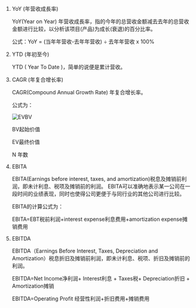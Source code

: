 1. YoY (年营收成長率)

    YoY(Year on Year) 年营收成長率，指的今年的总营收金额减去去年的总营收金额进行比较，以分析该项目(产品)为成长(衰退)的百分比率。

    公式：YoY = (当年年营收-去年年营收) ÷ 去年年营收 x 100%

2. YTD (年初至今)

    YTD ( Year To Date )，简单的说便是累计营收。

3. CAGR (年复合增长率)

    CAGR(Compound Annual Growth Rate) 年复合增长率。

    公式为：

    ![EVBV](https://www.projectclub.com.tw/images/article/bigdata/EVBV.png)

    BV起始价值

    EV最终价值

    N 年数

4. EBITA

    EBITA(Earnings before interest, taxes, and amortization)税息及摊销前利润，即未计利息、税项及摊销前的利润。 EBITA可以准确地表示某一公司在一段时间的业绩表现，同时也使得公司更便于与同行业的其他公司进行比较。

    EBITA的计算公式为：

    EBITA=EBT税前利润+interest expense利息费用+amortization expense摊销费用

5. EBITDA

    EBITDA（Earnings Before Interest, Taxes, Depreciation and Amortization）税息折旧及摊销前利润，即未计利息、税项、折旧及摊销前的利润。

    EBITDA=Net Income净利润+ Interest利息 + Taxes税+ Depreciation折旧 + Amortization摊销

    EBITDA=Operating Profit 经营性利润+折旧费用+摊销费用